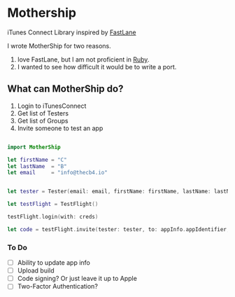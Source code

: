 # Mothership

iTunes Connect Library inspired by [FastLane](https://github.com/fastlane/fastlane)

I wrote MotherShip for two reasons.
1.  love FastLane, but I am not proficient in [Ruby](https://www.ruby-lang.org/en/).
2. I wanted to see how difficult it would be to write a port.

## What can MotherShip do?
1. Login to iTunesConnect
2. Get list of Testers
3. Get list of Groups
4. Invite someone to test an app



```swift

import MotherShip

let firstName = "C"
let lastName  = "B"
let email     = "info@thecb4.io"


let tester = Tester(email: email, firstName: firstName, lastName: lastName)

let testFlight = TestFlight()

testFlight.login(with: creds)

let code = testFlight.invite(tester: tester, to: appInfo.appIdentifier, for: appInfo.teamIdentifier)

```
### To Do

- [ ] Ability to update app info
- [ ] Upload build
- [ ] Code signing? Or just leave it up to Apple
- [ ] Two-Factor Authentication?
